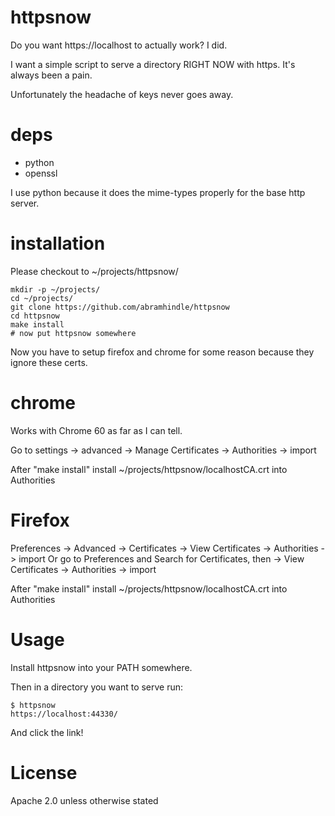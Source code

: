 httpsnow
========

Do you want https://localhost to actually work? I did.

I want a simple script to serve a directory RIGHT NOW with https. It's always been a pain.

Unfortunately the headache of keys never goes away.

deps
====

* python
* openssl

I use python because it does the mime-types properly for the base http server.

installation
============

Please checkout to ~/projects/httpsnow/

    mkdir -p ~/projects/
    cd ~/projects/
    git clone https://github.com/abramhindle/httpsnow
    cd httpsnow
    make install
    # now put httpsnow somewhere

Now you have to setup firefox and chrome for some reason because they ignore these certs.

chrome
======

Works with Chrome 60 as far as I can tell.

Go to settings -> advanced -> Manage Certificates -> Authorities -> import

After "make install" install ~/projects/httpsnow/localhostCA.crt  into Authorities

Firefox
=======

Preferences -> Advanced -> Certificates -> View Certificates -> Authorities -> import
Or go to Preferences and Search for Certificates, then -> View Certificates -> Authorities -> import

After "make install" install ~/projects/httpsnow/localhostCA.crt  into Authorities

Usage
=====

Install httpsnow into your PATH somewhere.

Then in a directory you want to serve run:

    $ httpsnow
    https://localhost:44330/

And click the link!

License
=======

Apache 2.0 unless otherwise stated

